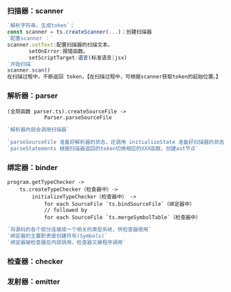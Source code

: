 ### 扫描器：scanner

```typescript
`解析字符串，生成token`：
const scanner = ts.createScanner(...)：创建扫描器
`配置scanner ：`
scanner.setText:配置扫描器的扫描文本。
       setOnError:报错函数。
       setScriptTarget:语言(标准语言|jsx)
`开始扫描`
scanner.scan()
在扫描过程中，不断返回 token，【在扫描过程中，可根据scanner获取token的起始位置。】
```

### 解析器：parser

```
(全局函数 parser.ts).createSourceFile ->
            Parser.parseSourceFile
```

```typescript
`解析器内部会调用扫描器`

`parseSourceFile 准备好解析器的状态，还调用 initializeState 准备好扫描器的状态`
`parseStatements 根据扫描器返回的token切换相应的XXX函数，创建ast节点`
```

### 绑定器：binder

```
program.getTypeChecker ->
    ts.createTypeChecker（检查器中）->
        initializeTypeChecker（检查器中） ->
            for each SourceFile `ts.bindSourceFile`（绑定器中）
            // followed by
            for each SourceFile `ts.mergeSymbolTable`（检查器中）
```

```typescript
`将源码的各个部分连接成一个相关的类型系统，供检查器使用`
`绑定器的主要职责是创建符号(Symbols)`
`绑定器被检查器在内部调用，检查器又被程序调用`

```



### 检查器：checker

### 发射器：emitter

